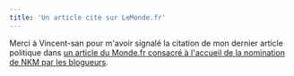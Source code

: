 ```yaml
---
title: 'Un article cité sur LeMonde.fr'
---
```


Merci à Vincent-san pour m'avoir signalé la citation de mon dernier article
politique dans
[un article du Monde.fr consacré à l'accueil de la nomination de NKM par les blogueurs](http://www.lemonde.fr/politique/article/2009/01/16/nkm-regrets-sur-les-blogs-ecolos-espoir-pour-les-technophiles_1143014_823448.html).

